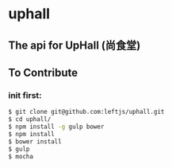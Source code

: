 # uphall

## The api for UpHall (尚食堂)



## To Contribute

###  init first:

``` bash
$ git clone git@github.com:leftjs/uphall.git
$ cd uphall/
$ npm install -g gulp bower
$ npm install 
$ bower install 
$ gulp
$ mocha
```

